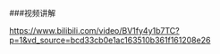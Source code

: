 ###视频讲解

https://www.bilibili.com/video/BV1fy4y1b7TC?p=1&vd_source=bcd33cb0e1ac163510b361f161208e26
